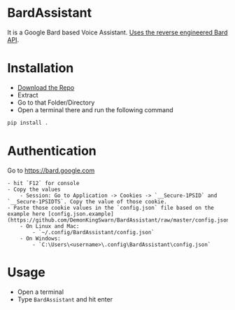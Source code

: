 # BardAssistant

It is a Google Bard based Voice Assistant. [Uses the reverse engineered Bard API](https://github.com/acheong08/Bard).

# Installation

- [Download the Repo](https://github.com/DemonKingSwarn/BardAssistant/archive/refs/heads/master.zip)
- Extract
- Go to that Folder/Directory
- Open a terminal there and run the following command

```sh
pip install .
```

# Authentication

Go to https://bard.google.com

    - hit `F12` for console
    - Copy the values
        - Session: Go to Application -> Cookies -> `__Secure-1PSID` and `__Secure-1PSIDTS`. Copy the value of those cookie.
    - Paste those cookie values in the `config.json` file based on the example here [config.json.example](https://github.com/DemonKingSwarn/BardAssistant/raw/master/config.json.example)
        - On Linux and Mac:
            - `~/.config/BardAssistant/config.json`
        - On Windows:
            - `C:\Users\<username>\.config\BardAssistant\config.json`

# Usage

- Open a terminal
- Type `BardAssistant` and hit enter
